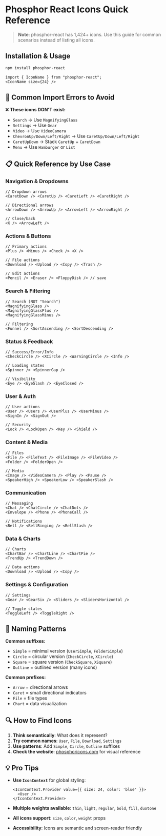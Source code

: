 # Phosphor React Icons Quick Reference

> **Note**: phosphor-react has 1,424+ icons. Use this guide for common scenarios instead of listing all icons.

## Installation & Usage

```bash
npm install phosphor-react
```

```tsx
import { IconName } from "phosphor-react";
<IconName size={24} />
```

## 🚨 Common Import Errors to Avoid

❌ **These icons DON'T exist:**
- `Search` → Use `MagnifyingGlass`
- `Settings` → Use `Gear`
- `Video` → Use `VideoCamera`
- `ChevronUp/Down/Left/Right` → Use `CaretUp/Down/Left/Right`
- `CaretUpDown` → Stack `CaretUp` + `CaretDown`
- `Menu` → Use `Hamburger` or `List`

## 📋 Quick Reference by Use Case

### **Navigation & Dropdowns**
```tsx
// Dropdown arrows
<CaretDown /> <CaretUp /> <CaretLeft /> <CaretRight />

// Directional arrows
<ArrowDown /> <ArrowUp /> <ArrowLeft /> <ArrowRight />

// Close/back
<X /> <ArrowLeft />
```

### **Actions & Buttons**
```tsx
// Primary actions
<Plus /> <Minus /> <Check /> <X />

// File actions
<Download /> <Upload /> <Copy /> <Trash />

// Edit actions
<Pencil /> <Eraser /> <FloppyDisk /> // save
```

### **Search & Filtering**
```tsx
// Search (NOT "Search")
<MagnifyingGlass />
<MagnifyingGlassPlus />
<MagnifyingGlassMinus />

// Filtering
<Funnel /> <SortAscending /> <SortDescending />
```

### **Status & Feedback**
```tsx
// Success/Error/Info
<CheckCircle /> <XCircle /> <WarningCircle /> <Info />

// Loading states
<Spinner /> <SpinnerGap />

// Visibility
<Eye /> <EyeSlash /> <EyeClosed />
```

### **User & Auth**
```tsx
// User actions
<User /> <Users /> <UserPlus /> <UserMinus />
<SignIn /> <SignOut />

// Security
<Lock /> <LockOpen /> <Key /> <Shield />
```

### **Content & Media**
```tsx
// Files
<File /> <FileText /> <FileImage /> <FileVideo />
<Folder /> <FolderOpen />

// Media
<Image /> <VideoCamera /> <Play /> <Pause />
<SpeakerHigh /> <SpeakerLow /> <SpeakerSlash />
```

### **Communication**
```tsx
// Messaging
<Chat /> <ChatCircle /> <ChatDots />
<Envelope /> <Phone /> <PhoneCall />

// Notifications
<Bell /> <BellRinging /> <BellSlash />
```

### **Data & Charts**
```tsx
// Charts
<ChartBar /> <ChartLine /> <ChartPie />
<TrendUp /> <TrendDown />

// Data actions
<Download /> <Upload /> <Copy />
```

### **Settings & Configuration**
```tsx
// Settings
<Gear /> <GearSix /> <Sliders /> <SlidersHorizontal />

// Toggle states
<ToggleLeft /> <ToggleRight />
```

## 🎯 Naming Patterns

**Common suffixes:**
- `Simple` = minimal version (`UserSimple`, `FolderSimple`)
- `Circle` = circular version (`CheckCircle`, `XCircle`)
- `Square` = square version (`CheckSquare`, `XSquare`)
- `Outline` = outlined version (many icons)

**Common prefixes:**
- `Arrow` = directional arrows
- `Caret` = small directional indicators
- `File` = file types
- `Chart` = data visualization

## 🔍 How to Find Icons

1. **Think semantically**: What does it represent?
2. **Try common names**: `User`, `File`, `Download`, `Settings`
3. **Use patterns**: Add `Simple`, `Circle`, `Outline` suffixes
4. **Check the website**: [phosphoricons.com](https://phosphoricons.com/) for visual reference

## 💡 Pro Tips

- **Use `IconContext`** for global styling:
  ```tsx
  <IconContext.Provider value={{ size: 24, color: 'blue' }}>
    <User />
  </IconContext.Provider>
  ```

- **Multiple weights available**: `thin`, `light`, `regular`, `bold`, `fill`, `duotone`
- **All icons support**: `size`, `color`, `weight` props
- **Accessibility**: Icons are semantic and screen-reader friendly
